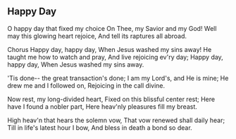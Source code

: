 ## Happy Day

O happy day that fixed my choice 
On Thee, my Savior and my God! 
Well may this glowing heart rejoice, 
And tell its raptures all abroad.

Chorus
Happy day, happy day, 
When Jesus washed my sins away! 
He taught me how to watch and pray, 
And live rejoicing ev'ry day; 
Happy day, happy day, 
When Jesus washed my sins away.

'Tis done-- the great transaction's done; 
I am my Lord's, and He is mine; 
He drew me and I followed on, 
Rejoicing in the call divine.

Now rest, my long-divided heart, 
Fixed on this blissful center rest; 
Here have I found a nobler part, 
Here heav'nly pleasures fill my breast.

High heav'n that hears the solemn vow, 
That vow renewed shall daily hear; 
Till in life's latest hour I bow, 
And bless in death a bond so dear.
